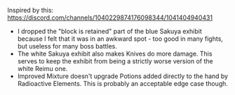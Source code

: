 Inspired by this: https://discord.com/channels/1040229874176098344/1041404940431

* I dropped the "block is retained" part of the blue Sakuya exhibit because I felt that it was in an awkward spot - too good in many fights, but useless for many boss battles.
* The white Sakuya exhibit also makes Knives do more damage. This serves to keep the exhibit from being a strictly worse version of the white Reimu one. 
* Improved Mixture doesn't upgrade Potions added directly to the hand by Radioactive Elements. This is probably an acceptable edge case though. 
